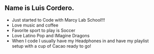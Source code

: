 ## Name is Luis Cordero.
* Just started to Code with Marcy Lab School!!!
* Love music and coffee
* Favorite sport to play is Soccer
* Love Latino Pop and IMagine Dragons
* When I code I usually have my Headphones in and have my playlist setup with a cup of Cacao ready to go!  